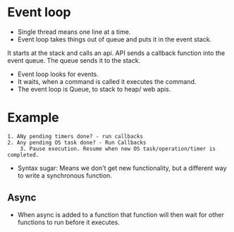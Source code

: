 # Event loop
- Single thread means one line at a time. 
- Event loop takes things out of queue and puts it in the event stack.

It starts at the stack and calls an api. API sends a callback function into the event queue. The queue sends it to the stack.

- Event loop looks for events.
- It waits, when a command is called it executes the command. 
- The event loop is Queue, to stack to heap/ web apis.
# Example
    1. ANy pending timers done? - run callbacks
    2. Any pending OS task done? - Run Callbacks
        3. Pause execution. Resume when new OS task/operation/timer is completed.

-  Syntax sugar: Means we don't get new functionality, but a different way to write a synchronous function.

## Async
- When async is added to a function that function will then wait for other functions to run before it executes.